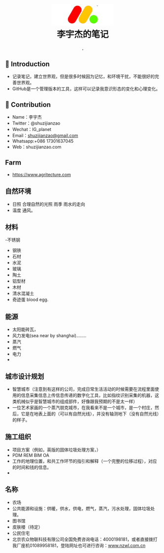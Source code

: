  <h1  align="center"> 
  <br>
  <a href="https://github.com/shuzijianzao/Spiral3D/blob/master/Picture/SHUZIJIANZAO"><img src="https://github.com/shuzijianzao/Spiral3D/blob/master/Picture/SHUZIJIANZAO.png" alt="SHUZIJIANZAO" width="200"></a>
  <br>
  李宇杰的笔记
  <br>
</h1>

<h4 align="center"><a href="http://shuzijianzao.com" target="_blank"></a>.</h4>

## 🚀 Introduction
- 记录笔记，建立世界观，但是很多时候因为记忆，和环境干扰，不能很好的完善世界观。
- GitHub是一个管理版本的工具，这样可以记录我意识形态的变化和心理变化。

## 👬 Contribution
- Name：李宇杰
- Twitter：@shuzijianzao
- Wechat：IG_planet
- Email：shuzijianzao@gmail.com
- Whatsapp:+086 17301637045
- Web：shuzijianzao.com
## Farm
- https://www.agritecture.com

## 自然环境
- 日照  合理自然的光照   雨季 雨水的走向
- 温度  通风。

## 材料
-不锈钢
- 钢铁
- 石材
- 水泥
- 玻璃
- 陶土
- 铝型材
- 木材
- 清水混凝土
- 奇迹蛋 blood egg.

## 能源
- 太阳能砖瓦，
- 风力发电(sea near by shanghai)........
- 蒸汽
- 燃气
- 电力
- 

## 城市设计规划
- 智慧城市（注意到有这样的公司，完成日常生活活动的时候需要在流程里面使用的信息采集信息上传信息传递的数字化工具，比如指纹识别采集的机器，这类机械似乎是智慧城市的组成部件，好像跟我预期的不是太一样）
- 一位艺术家画的一个蒸汽朋克城市，在我看来不是一个城市，是一个村庄，然后，它是在地表上面的（可以有自然光线），并没有轴测地下（没有自然光线）的样子。

## 施工组织
- 项目方案（例如，英版的固体垃圾处理方案，）
- PDM REM BIM OA
- 工作的地理位置，和共工作环节的指引和解释（一个完整的位移过程），对应的时间和钱的信息。
-

## 名称
- 农场 
- 公共能源和设施：供暖，供水，供电，燃气，蒸汽，污水处理，固体垃圾处理。
- 图书馆
- 皮肤楼（待定）
- 公民住宅 
- 北京农众物联科技有限公司全国免费咨询电话：4000198181，或者直接拨打我厂座机01089958181，登陆网址也可进行咨询：www.nzwl.com.cn